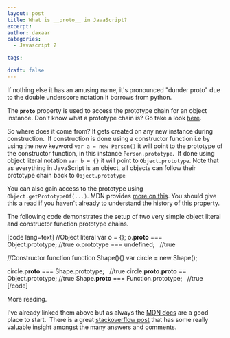 ```yaml
---
layout: post
title: What is __proto__ in JavaScript?
excerpt: 
author: daxaar
categories:
  - Javascript 2

tags:

draft: false
---
```

If nothing else it has an amusing name, it's pronounced "dunder proto" due to the double underscore notation it borrows from python.

The <code>__proto__</code> property is used to access the prototype chain for an object instance.  Don't know what a prototype chain is?  Go take a look <a href="https://developer.mozilla.org/en-US/docs/Web/JavaScript/Reference/Global_Objects/Object/prototype">here</a>.

So where does it come from? It gets created on any new instance during construction.  If construction is done using a constructor function i.e by using the new keyword <code>var a = new Person()</code> it will point to the prototype of the constructor function, in this instance <code>Person.prototype</code>.  If done using object literal notation <code>var b = {}</code> it will point to <code>Object.prototype</code>.  Note that as everything in JavaScript is an object, all objects can follow their prototype chain back to <code>Object.prototype</code>

You can also gain access to the prototype using <code>Object.getPrototypeOf(...)</code>.  MDN provides <a href="https://developer.mozilla.org/en-US/docs/Web/JavaScript/Reference/Global_Objects/Object/getPrototypeOf">more on this</a>.  You should give this a read if you haven't already to understand the history of this property.

The following code demonstrates the setup of two very simple object literal and constructor function prototype chains.

[code lang=text]
//Object literal
var o = {};
o.__proto__ === Object.prototype; //true
o.prototype === undefined;   //true

//Constructor function
function Shape(){}
var circle = new Shape();

circle.__proto__ === Shape.prototype;   //true
circle.__proto__.__proto__ == Object.prototype; //true
Shape.__proto__ === Function.prototype;   //true
[/code]

More reading.

I've already linked them above but as always the <a href="https://developer.mozilla.org/en/docs/Web/JavaScript/Reference/Global_Objects/Object/proto">MDN docs</a> are a good place to start.  There is a great <a href="http://stackoverflow.com/questions/9959727/proto-vs-prototype-in-javascript">stackoverflow post</a> that has some really valuable insight amongst the many answers and comments.
